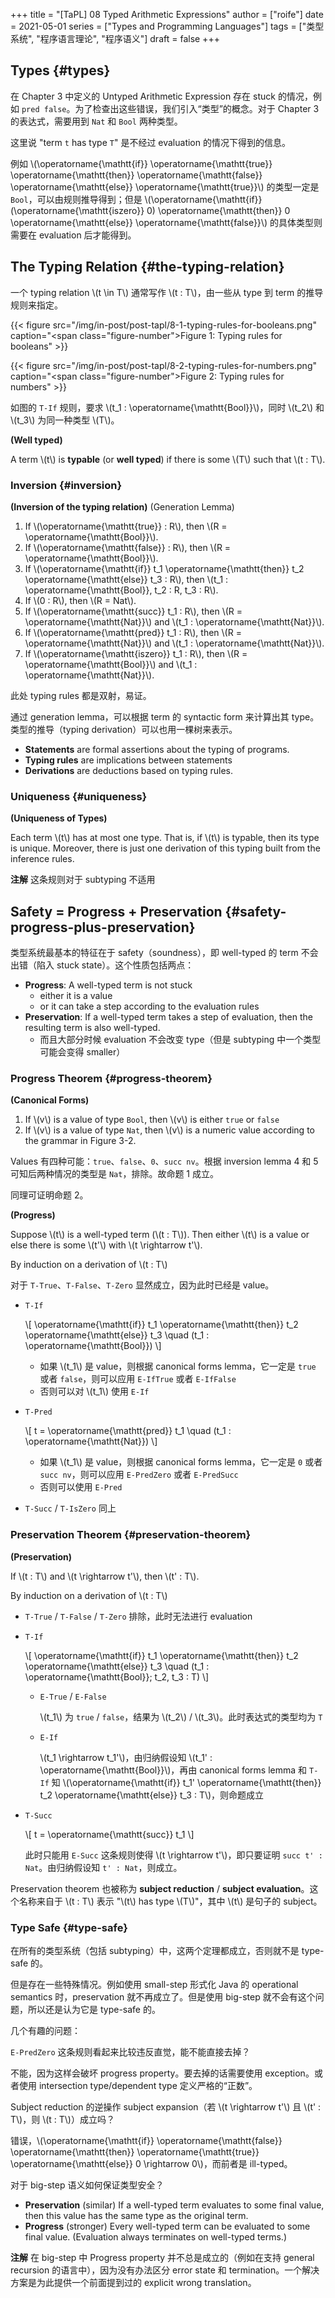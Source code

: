 +++
title = "[TaPL] 08 Typed Arithmetic Expressions"
author = ["roife"]
date = 2021-05-01
series = ["Types and Programming Languages"]
tags = ["类型系统", "程序语言理论", "程序语义"]
draft = false
+++

## Types {#types}

在 Chapter 3 中定义的 Untyped Arithmetic Expression 存在 stuck 的情况，例如 `pred false`。为了检查出这些错误，我们引入“类型”的概念。对于 Chapter 3 的表达式，需要用到 `Nat` 和 `Bool` 两种类型。

这里说 "term `t` has type `T`" 是不经过 evaluation 的情况下得到的信息。

例如 \\(\operatorname{\mathtt{if}} \operatorname{\mathtt{true}} \operatorname{\mathtt{then}} \operatorname{\mathtt{false}} \operatorname{\mathtt{else}} \operatorname{\mathtt{true}}\\) 的类型一定是 `Bool`，可以由规则推导得到；但是 \\(\operatorname{\mathtt{if}} (\operatorname{\mathtt{iszero}} 0) \operatorname{\mathtt{then}} 0 \operatorname{\mathtt{else}} \operatorname{\mathtt{false}}\\) 的具体类型则需要在 evaluation 后才能得到。


## The Typing Relation {#the-typing-relation}

一个 typing relation \\(t \in T\\) 通常写作 \\(t : T\\)，由一些从 type 到 term 的推导规则来指定。

{{< figure src="/img/in-post/post-tapl/8-1-typing-rules-for-booleans.png" caption="<span class=\"figure-number\">Figure 1: </span>Typing rules for booleans" >}}

{{< figure src="/img/in-post/post-tapl/8-2-typing-rules-for-numbers.png" caption="<span class=\"figure-number\">Figure 2: </span>Typing rules for numbers" >}}

如图的 `T-If` 规则，要求 \\(t\_1 : \operatorname{\mathtt{Bool}}\\)，同时 \\(t\_2\\) 和 \\(t\_3\\) 为同一种类型 \\(T\\)。

<div class="definition">

**(Well typed)**

A term \\(t\\) is **typable** (or **well typed**) if there is some \\(T\\) such that \\(t : T\\).

</div>


### Inversion {#inversion}

<div class="lemma">

**(Inversion of the typing relation)** (Generation Lemma)

1.  If \\(\operatorname{\mathtt{true}} : R\\), then \\(R = \operatorname{\mathtt{Bool}}\\).
2.  If \\(\operatorname{\mathtt{false}} : R\\), then \\(R = \operatorname{\mathtt{Bool}}\\).
3.  If \\(\operatorname{\mathtt{if}} t\_1 \operatorname{\mathtt{then}} t\_2 \operatorname{\mathtt{else}} t\_3 : R\\), then \\(t\_1 : \operatorname{\mathtt{Bool}}, t\_2 : R, t\_3 : R\\).
4.  If \\(0 : R\\), then \\(R = Nat\\).
5.  If \\(\operatorname{\mathtt{succ}} t\_1 : R\\), then \\(R = \operatorname{\mathtt{Nat}}\\) and \\(t\_1 : \operatorname{\mathtt{Nat}}\\).
6.  If \\(\operatorname{\mathtt{pred}} t\_1 : R\\), then \\(R = \operatorname{\mathtt{Nat}}\\) and \\(t\_1 : \operatorname{\mathtt{Nat}}\\).
7.  If \\(\operatorname{\mathtt{iszero}} t\_1 : R\\), then \\(R = \operatorname{\mathtt{Bool}}\\) and \\(t\_1 : \operatorname{\mathtt{Nat}}\\).

</div>

<div class="proof">

此处 typing rules 都是双射，易证。

</div>

通过 generation lemma，可以根据 term 的 syntactic form 来计算出其 type。类型的推导（typing derivation）可以也用一棵树来表示。

-   **Statements** are formal assertions about the typing of programs.
-   **Typing rules** are implications between statements
-   **Derivations** are deductions based on typing rules.


### Uniqueness {#uniqueness}

<div class="theorem">

**(Uniqueness of Types)**

Each term \\(t\\) has at most one type. That is, if \\(t\\) is typable, then its type is unique. Moreover, there is just one derivation of this typing built from the inference rules.

**注解** 这条规则对于 subtyping 不适用

</div>


## Safety = Progress + Preservation {#safety-progress-plus-preservation}

类型系统最基本的特征在于 safety（soundness），即 well-typed 的 term 不会出错（陷入 stuck state）。这个性质包括两点：

-   **Progress**: A well-typed term is not stuck
    -   either it is a value
    -   or it can take a step according to the evaluation rules
-   **Preservation**: If a well-typed term takes a step of evaluation, then the resulting term is also well-typed.
    -   而且大部分时候 evaluation 不会改变 type（但是 subtyping 中一个类型可能会变得 smaller）


### Progress Theorem {#progress-theorem}

<div class="lemma">

**(Canonical Forms)**

1.  If \\(v\\) is a value of type `Bool`, then \\(v\\) is either `true` or `false`
2.  If \\(v\\) is a value of type `Nat`, then \\(v\\) is a numeric value according to the grammar in Figure 3-2.

</div>

<div class="proof">

Values 有四种可能：`true`、`false`、`0`、`succ nv`。根据 inversion lemma 4 和 5 可知后两种情况的类型是 `Nat`，排除。故命题 1 成立。

同理可证明命题 2。

</div>

<div class="theorem">

**(Progress)**

Suppose \\(t\\) is a well-typed term (\\(t : T\\)). Then either \\(t\\) is a value or else there is some \\(t'\\) with \\(t \rightarrow t'\\).

</div>

<div class="proof">

By induction on a derivation of \\(t : T\\)

对于 `T-True`、`T-False`、`T-Zero` 显然成立，因为此时已经是 value。

-   `T-If`

    \\[
      \operatorname{\mathtt{if}} t\_1 \operatorname{\mathtt{then}} t\_2 \operatorname{\mathtt{else}} t\_3 \quad (t\_1 : \operatorname{\mathtt{Bool}})
      \\]

    -   如果 \\(t\_1\\) 是 value，则根据 canonical forms lemma，它一定是 `true` 或者 `false`，则可以应用 `E-IfTrue` 或者 `E-IfFalse`
    -   否则可以对 \\(t\_1\\) 使用 `E-If`

-   `T-Pred`

    \\[
      t = \operatorname{\mathtt{pred}} t\_1 \quad (t\_1 : \operatorname{\mathtt{Nat}})
      \\]

    -   如果 \\(t\_1\\) 是 value，则根据 canonical forms lemma，它一定是 `0` 或者 `succ nv`，则可以应用 `E-PredZero` 或者 `E-PredSucc`
    -   否则可以使用 `E-Pred`

-   `T-Succ` / `T-IsZero` 同上

</div>


### Preservation Theorem {#preservation-theorem}

<div class="theorem">

**(Preservation)**

If \\(t : T\\) and \\(t \rightarrow t'\\), then \\(t' : T\\).

</div>

<div class="proof">

By induction on a derivation of \\(t : T\\)

-   `T-True` / `T-False` / `T-Zero` 排除，此时无法进行 evaluation

-   `T-If`

    \\[
      \operatorname{\mathtt{if}} t\_1 \operatorname{\mathtt{then}} t\_2 \operatorname{\mathtt{else}} t\_3 \quad (t\_1 : \operatorname{\mathtt{Bool}}; t\_2, t\_3 : T)
      \\]

    -   `E-True` / `E-False`

        \\(t\_1\\) 为 `true` / `false`，结果为 \\(t\_2\\) / \\(t\_3\\)。此时表达式的类型均为 `T`

    -   `E-If`

        \\(t\_1 \rightarrow t\_1'\\)，由归纳假设知 \\(t\_1' : \operatorname{\mathtt{Bool}}\\)，再由 canonical forms lemma 和 `T-If` 知 \\(\operatorname{\mathtt{if}} t\_1' \operatorname{\mathtt{then}} t\_2 \operatorname{\mathtt{else}} t\_3 : T\\)，则命题成立

-   `T-Succ`

    \\[
      t = \operatorname{\mathtt{succ}} t\_1
      \\]

    此时只能用 `E-Succ` 这条规则使得 \\(t \rightarrow t'\\)，即只要证明 `succ t' : Nat`。由归纳假设知 `t' : Nat`，则成立。

</div>

Preservation theorem 也被称为 **subject reduction** / **subject evaluation**。这个名称来自于 \\(t : T\\) 表示 "\\(t\\) has type \\(T\\)"，其中 \\(t\\) 是句子的 subject。


### Type Safe {#type-safe}

在所有的类型系统（包括 subtyping）中，这两个定理都成立，否则就不是 type-safe 的。

但是存在一些特殊情况。例如使用 small-step 形式化 Java 的 operational semantics 时，preservation 就不再成立了。但是使用 big-step 就不会有这个问题，所以还是认为它是 type-safe 的。

几个有趣的问题：

<div class="question">

`E-PredZero` 这条规则看起来比较违反直觉，能不能直接去掉？

</div>

<div class="answer">

不能，因为这样会破坏 progress property。要去掉的话需要使用 exception。或者使用 intersection type/dependent type 定义严格的“正数”。

</div>

<div class="question">

Subject reduction 的逆操作 subject expansion（若 \\(t \rightarrow t'\\) 且 \\(t' : T\\)，则 \\(t : T\\)）成立吗？

</div>

<div class="answer">

错误，\\(\operatorname{\mathtt{if}} \operatorname{\mathtt{false}} \operatorname{\mathtt{then}} \operatorname{\mathtt{true}} \operatorname{\mathtt{else}} 0 \rightarrow 0\\)，而前者是 ill-typed。

</div>

<div class="question">

对于 big-step 语义如何保证类型安全？

</div>

<div class="answer">

-   **Preservation** (similar) If a well-typed term evaluates to some final value, then this value has the same type as the original term.
-   **Progress** (stronger) Every well-typed term can be evaluated to some final value. (Evaluation always terminates on well-typed terms.)

**注解** 在 big-step 中 Progress property 并不总是成立的（例如在支持 general recursion 的语言中），因为没有办法区分 error state 和 termination。一个解决方案是为此提供一个前面提到过的 explicit wrong translation。

</div>
